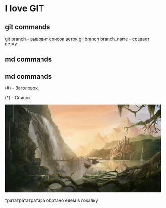 # I love GIT

## git commands
git branch - выводит список веток
git branch branch_name - создает ветку
## md commands

## md commands
(#) - Заголовок

(*) - Список

![что-то](tutu.jpg)

трататрататратара обртано едем в локалку
